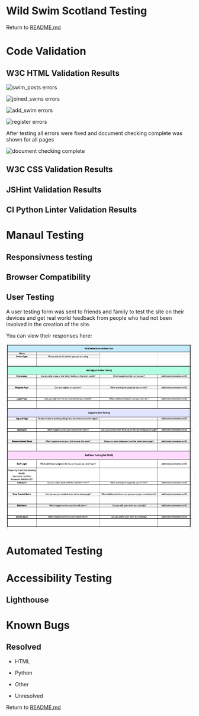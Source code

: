 # Wild Swim Scotland Testing

Return to [README.md](README.md)

# Code Validation 

## W3C HTML Validation Results

![swim_posts errors]((static/README-images/.png) "w3 swim posts errors")

![joined_swms errors]((static/README-images/join-swim-errors.png) "w3 joined swim errors")

![add_swim errors]((static/README-images/add-swim-errors.png) " w3 add swim errors")

![register errors]((static/README-images/registererrors.png) " w3 register errors")

After testing all errors were fixed and document checking complete was shown for all pages

![document checking complete]((static/README-images/document-ok.png) "w3 swim posts errors")


## W3C CSS Validation Results

## JSHint Validation Results

## CI Python Linter Validation Results

# Manaul Testing

## Responsivness testing

## Browser Compatibility

## User Testing

A user testing form was sent to friends and family to test the site on their devices and get real world feedback from people who had not been involved in the creation of the site.

You can view their responses here:

![user testing image](static/README-images/user-testing-form.png "user testing form screenshot")

# Automated Testing

# Accessibility Testing

## Lighthouse

# Known Bugs

## Resolved

- HTML

- Python

- Other

- Unresolved 

Return to [README.md](README.md)





